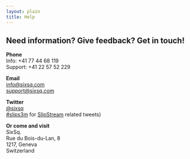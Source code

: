 ```yaml
---
layout: plain
title: Help
---
```


Need information? Give feedback? Get in touch!
-----------

**Phone**  
Info: +41 77 44 68 119  
Support: +41 22 57 52 229

**Email**  
[info@sixsq.com](mailto:info@sixsq.com)  
[support@sixsq.com](mailto:support@sixsq.com)

**Twitter**  
[@sixsq](https://twitter.com/#!/sixsq)  
  [#slips3m](https://twitter.com/#!/search/%23slips3m) for
  [SlipStream](/products/slipstream.html) related tweets)

**Or come and visit**  
SixSq.  
Rue du Bois-du-Lan, 8  
1217, Geneva  
Switzerland
